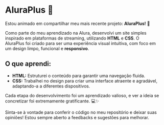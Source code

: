 # AluraPlus 🌟

Estou animado em compartilhar meu mais recente projeto: **AluraPlus!** 🎉

Como parte do meu aprendizado na Alura, desenvolvi um site simples inspirado em plataformas de streaming, utilizando **HTML** e **CSS**. O AluraPlus foi criado para ser uma experiência visual intuitiva, com foco em um design limpo, funcional e **responsivo**.

## O que aprendi:
- **HTML:** Estruturei o conteúdo para garantir uma navegação fluida.
- **CSS:** Trabalhei no design para criar uma interface atraente e agradável, adaptando-a a diferentes dispositivos.

Cada etapa do desenvolvimento foi um aprendizado valioso, e ver a ideia se concretizar foi extremamente gratificante. 💻✨

Sinta-se à vontade para conferir o código no meu repositório e deixar suas opiniões! Estou sempre aberto a feedbacks e sugestões para melhorar.
